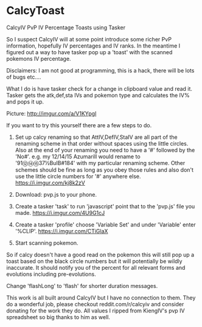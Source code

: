 # CalcyToast
CalcyIV PvP IV Percentage Toasts using Tasker

So I suspect CalcyIV will at some point introduce some richer PvP information, hopefully IV percentages and IV ranks. In the meantime I figured out a way to have tasker pop up a 'toast' with the scanned pokemons IV percentage.

Disclaimers: I am not good at programming, this is a hack, there will be lots of bugs etc....

What I do is have tasker check for a change in clipboard value and read it. Tasker gets the atk,def,sta IVs and pokemon type and calculates the IV% and pops it up.

Picture: http://imgur.com/a/V1KYpgl

If you want to try this yourself there are a few steps to do.

1. Set up calcy renaming so that AttIV,DefIV,StaIV are all part of the renaming scheme in that order without spaces using the little circles. Also at the end of your renaming you need to have a '#' followed by the 'No#'. e.g. my 12/14/15 Azumarill would rename to '91⑫⑭⑮37½BuIB#184' with my particular renaming scheme. Other schemes should be fine as long as you obey those rules and also don't use the little circle numbers for '#' anywhere else. https://i.imgur.com/kj8k2zV

2. Download: pvp.js to your phone.

3. Create a tasker 'task' to run 'javascript' point that to the 'pvp.js' file you made. https://i.imgur.com/4U9G1cJ

4. Create a tasker 'profile' choose 'Variable Set' and under 'Variable' enter '%CLIP'. https://i.imgur.com/CTiGlaX

5. Start scanning pokemon.

So if calcy doesn't have a good read on the pokemon this will still pop up a toast based on the black circle numbers but it will potentially be wildly inaccurate. It should notify you of the percent for all relevant forms and evolutions including pre-evolutions.

Change 'flashLong' to 'flash' for shorter duration messages.

This work is all built around CalcyIV but I have no connection to them. They do a wonderful job, please checkout reddit.com/r/calcyiv and consider donating for the work they do. All values I ripped from KiengIV's pvp IV spreadsheet so big thanks to him as well.

